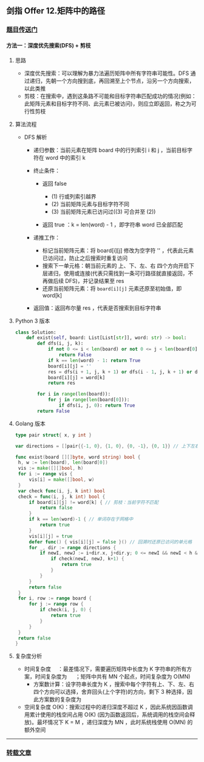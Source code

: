 ## 剑指 Offer 12.矩阵中的路径

### [题目传送门](https://leetcode.cn/problems/ju-zhen-zhong-de-lu-jing-lcof/)

#### 方法一：深度优先搜索(DFS) + 剪枝

1. 思路

    - 深度优先搜索：可以理解为暴力法遍历矩阵中所有字符串可能性。DFS 通过递归，先朝一个方向搜到底，再回溯至上个节点，沿另一个方向搜索，以此类推
    - 剪枝：在搜索中，遇到这条路不可能和目标字符串匹配成功的情况(例如：此矩阵元素和目标字符不同、此元素已被访问)，则应立即返回，称之为可行性剪枝

2. 算法流程

    - DFS 解析

        - 递归参数：当前元素在矩阵 board 中的行列索引 i 和 j ，当前目标字符在 word 中的索引 k

        - 终止条件：

            - 返回 false
                - (1) 行或列索引越界
                - (2) 当前矩阵元素与目标字符不同
                - (3) 当前矩阵元素已访问过((3) 可合并至 (2))

            - 返回 true ：k = len(word) - 1 ，即字符串 word 已全部匹配

        - 递推工作：

            - 标记当前矩阵元素：将 board[i][j] 修改为空字符 '' ，代表此元素已访问过，防止之后搜索时重复访问
            - 搜索下一单元格：朝当前元素的 上、下、左、右 四个方向开启下层递归，使用或连接(代表只需找到一条可行路径就直接返回，不再做后续 DFS)，并记录结果至 res
            - 还原当前矩阵元素：将 `board[i][j]` 元素还原至初始值，即 word[k]

        - 返回值：返回布尔量 res ，代表是否搜索到目标字符串

3. Python 3 版本

   ```python
   class Solution:
       def exist(self, board: List[List[str]], word: str) -> bool:
           def dfs(i, j, k):
               if not 0 <= i < len(board) or not 0 <= j < len(board[0]) or board[i][j] != word[k]:
                   return False
               if k == len(word) - 1: return True
               board[i][j] = ''
               res = dfs(i + 1, j, k + 1) or dfs(i - 1, j, k + 1) or dfs(i, j + 1, k + 1) or dfs(i, j - 1, k + 1)
               board[i][j] = word[k]
               return res
   
           for i in range(len(board)):
               for j in range(len(board[0])):
                   if dfs(i, j, 0): return True
           return False
   ```

4. Golang 版本

   ```go
   type pair struct{ x, y int }
   
   var directions = []pair{{-1, 0}, {1, 0}, {0, -1}, {0, 1}} // 上下左右
   
   func exist(board [][]byte, word string) bool {
   	h, w := len(board), len(board[0])
   	vis := make([][]bool, h)
   	for i := range vis {
   		vis[i] = make([]bool, w)
   	}
   	var check func(i, j, k int) bool
   	check = func(i, j, k int) bool {
   		if board[i][j] != word[k] { // 剪枝：当前字符不匹配
   			return false
   		}
   		if k == len(word)-1 { // 单词存在于网格中
   			return true
   		}
   		vis[i][j] = true
   		defer func() { vis[i][j] = false }() // 回溯时还原已访问的单元格
   		for _, dir := range directions {
   			if newI, newJ := i+dir.x, j+dir.y; 0 <= newI && newI < h && 0 <= newJ && newJ < w && !vis[newI][newJ] {
   				if check(newI, newJ, k+1) {
   					return true
   				}
   			}
   		}
   		return false
   	}
   	for i, row := range board {
   		for j := range row {
   			if check(i, j, 0) {
   				return true
   			}
   		}
   	}
   	return false
   }
   ```

5. 复杂度分析

    - 时间复杂度 <img src="http://latex.codecogs.com/svg.latex? O(3^KMN)" height="14px">：最差情况下，需要遍历矩阵中长度为 K 字符串的所有方案，时间复杂度为 <img src="http://latex.codecogs.com/svg.latex? O(3^K)" height="14px"> ；矩阵中共有 MN 个起点，时间复杂度为 O(MN)
        - 方案数计算：设字符串长度为 K ，搜索中每个字符有上、下、左、右四个方向可以选择，舍弃回头(上个字符)的方向，剩下 3 种选择，因此方案数的复杂度为 <img src="http://latex.codecogs.com/svg.latex? O(3^K)" height="14px">
    - 空间复杂度 O(K)：搜索过程中的递归深度不超过 K ，因此系统因函数调用累计使用的栈空间占用 O(K) (因为函数返回后，系统调用的栈空间会释放)。最坏情况下 K = M ，递归深度为 MN ，此时系统栈使用 O(MN) 的额外空间



------

### [转载文章](https://leetcode.cn/problems/ju-zhen-zhong-de-lu-jing-lcof/solution/mian-shi-ti-12-ju-zhen-zhong-de-lu-jing-shen-du-yo/)



